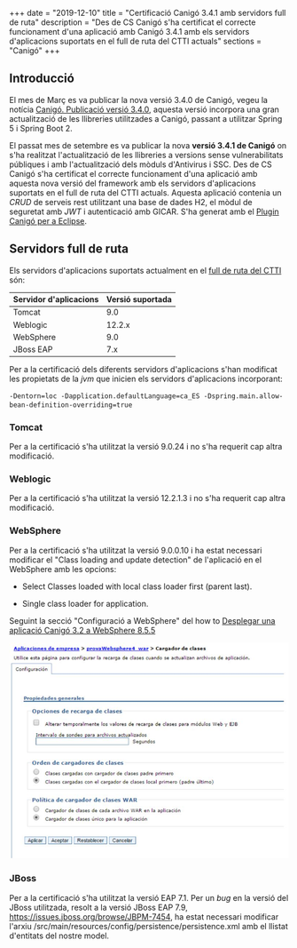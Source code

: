 +++
date        = "2019-12-10"
title       = "Certificació Canigó 3.4.1 amb servidors full de ruta"
description = "Des de CS Canigó s'ha certificat el correcte funcionament d'una aplicació amb Canigó 3.4.1 amb els servidors d'aplicacions suportats en el full de ruta del CTTI actuals"
sections    = "Canigó"
+++


## Introducció

El mes de Març es va publicar la nova versió 3.4.0 de Canigó, vegeu la notícia [Canigó. Publicació versió 3.4.0](/noticies/2019-03-29-actualitzacio-canigo-3_4_0/), aquesta versió incorpora una gran actualització de les llibreries utilitzades a Canigó, passant a utilitzar Spring 5 i Spring Boot 2.

El passat mes de setembre es va publicar la nova **versió 3.4.1 de Canigó** on s'ha realitzat l'actualització de les llibreries a versions sense vulnerabilitats públiques i amb l'actualització dels mòduls d'Antivirus i SSC. Des de CS Canigó s'ha certificat el correcte funcionament d'una aplicació amb aquesta nova versió del framework amb els servidors d'aplicacions suportats en el full de ruta del CTTI actuals. Aquesta aplicació contenia un _CRUD_ de serveis rest utilitzant una base de dades H2, el mòdul de seguretat amb _JWT_ i autenticació amb GICAR. S'ha generat amb el [Plugin Canigó per a Eclipse](/canigo-download-related/plugin-canigo/).

## Servidors full de ruta

Els servidors d'aplicacions suportats actualment en el [full de ruta del CTTI](https://qualitat.solucions.gencat.cat/estandards/estandard-full-ruta-programari/)
 són:

|     	Servidor d'aplicacions				|      				Versió suportada     	|
|--------------------------------- 	|--------------------------------- 	|
|  Tomcat					          	  	 	|         9.0   	             			|
|  Weblogic				          	  	 	|         12.2.x               			|
|  WebSphere	  		        	  	 	|         9.0                 			|
|  JBoss EAP       									|         7.x        			          |

Per a la certificació dels diferents servidors d'aplicacions s'han modificat les propietats de la _jvm_ que inicien els servidors d'aplicacions incorporant:

```
-Dentorn=loc -Dapplication.defaultLanguage=ca_ES -Dspring.main.allow-bean-definition-overriding=true
```

### Tomcat

Per a la certificació s'ha utilitzat la versió 9.0.24 i no s'ha requerit cap altra modificació.

### Weblogic

Per a la certificació s'ha utilitzat la versió 12.2.1.3 i no s'ha requerit cap altra modificació.

### WebSphere

Per a la certificació s'ha utilitzat la versió 9.0.0.10 i ha estat necessari modificar el "Class loading and update detection" de l'aplicació en el WebSphere amb les opcions:

- Select Classes loaded with local class loader first (parent last).

- Single class loader for application.

Seguint la secció "Configuració a WebSphere" del how to [Desplegar una aplicació Canigó 3.2 a WebSphere 8.5.5](/howtos/2017-06-Howto-Desplegar_aplicacio_canigo32_websphere/#configuració-a-websphere)

![](/related/canigo/howto/imatges/20170501.jpg)

### JBoss

Per a la certificació s'ha utilitzat la versió EAP 7.1. Per un _bug_ en la versió del JBoss utilitzada, resolt a la versió JBoss EAP 7.9, https://issues.jboss.org/browse/JBPM-7454, ha estat necessari modificar l'arxiu /src/main/resources/config/persistence/persistence.xml amb el llistat d'entitats del nostre model.
